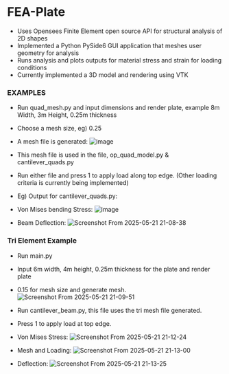 # FEA-Plate
- Uses Opensees Finite Element open source API for structural analysis of 2D shapes
- Implemented a Python PySide6 GUI application that meshes user geometry for analysis
- Runs analysis and plots outputs for material stress and strain for loading conditions
- Currently implemented a 3D model and rendering using VTK

### EXAMPLES
- Run quad_mesh.py and input dimensions and render plate, example 8m Width, 3m Height, 0.25m thickness
- Choose a mesh size, eg) 0.25

- A mesh file is generated:
![image](https://github.com/user-attachments/assets/40ec8762-5842-484f-9d3f-5631b319c9a2)


- This mesh file is used in the file, op_quad_model.py & cantilever_quads.py
- Run either file and press 1 to apply load along top edge. (Other loading criteria is currently being implemented)

- Eg) Output for cantilever_quads.py:
- Von Mises bending Stress:
![image](https://github.com/user-attachments/files/14080123/082c802e-4e78-40c9-9823-a091883b4e71.png)
- Beam Deflection:
![Screenshot From 2025-05-21 21-08-38](https://github.com/user-attachments/files/14080123/a118f776-c20c-4e9c-a0a4-54d2522f7c71.png)

### Tri Element Example
- Run main.py
- Input 6m width, 4m height, 0.25m thickness for the plate and render plate
- 0.15 for mesh size and generate mesh.
![Screenshot From 2025-05-21 21-09-51](https://github.com/user-attachments/files/14080123/c3e5a657-8894-45d6-973e-8e82c3a577d1.png)

- Run cantilever_beam.py, this file uses the tri mesh file generated.
- Press 1 to apply load at top edge.
- Von Mises Stress:
![Screenshot From 2025-05-21 21-12-24](https://github.com/user-attachments/files/14080123/d0ee506b-a00a-4282-99b7-9eb832d58088.png)

- Mesh and Loading:
![Screenshot From 2025-05-21 21-13-00](https://github.com/user-attachments/files/14080123/e52de52e-4b1a-459b-8886-87f6bccf66bc.png)

- Deflection:
![Screenshot From 2025-05-21 21-13-25](https://github.com/user-attachments/files/14080123/1393a76b-e41a-4b45-addb-86307e98aa20.png)
